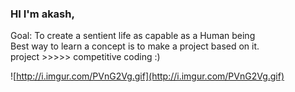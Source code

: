 ### HI I'm akash,
Goal: To create a sentient life as capable as a Human being <br>
Best way to learn a concept is to make a project based on it.<br>
project >>>>> competitive coding :)

![http://i.imgur.com/PVnG2Vg.gif](http://i.imgur.com/PVnG2Vg.gif)
